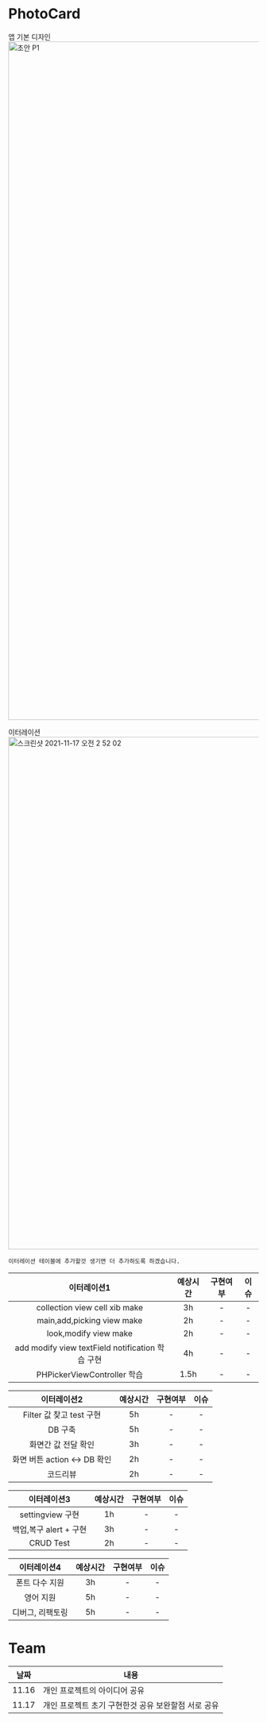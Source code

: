 # PhotoCard
앱 기본 디자인
<img width="1366" alt="초안 P1" src="https://user-images.githubusercontent.com/89408824/142038063-48b63f62-9809-4ace-aab0-4718cc46085d.png">

이터레이션
<img width="1032" alt="스크린샷 2021-11-17 오전 2 52 02" src="https://user-images.githubusercontent.com/89408824/142039033-ed348545-56cb-4c60-85df-7cdbc9f6c741.png">

`이터레이션 테이블에 추가할것 생기면 더 추가하도록 하겠습니다.`

|이터레이션1|예상시간|구현여부|이슈|
|:---:|:---:|:---:|:---:|
|collection view cell xib make|3h|-|-|
|main,add,picking view make|2h|-|-|
|look,modify view make|2h|-|-|
|add modify view textField notification 학습 구현|4h|-|-|
|PHPickerViewController 학습|1.5h|-|-|

|이터레이션2|예상시간|구현여부|이슈|
|:---:|:---:|:---:|:---:|
|Filter 값 찾고 test 구현|5h|-|-|
|DB 구축|5h|-|-|
|화면간 값 전달 확인|3h|-|-|
|화면 버튼 action <-> DB 확인|2h|-|-|
|코드리뷰|2h|-|-|

|이터레이션3|예상시간|구현여부|이슈|
|:---:|:---:|:---:|:---:|
|settingview 구현|1h|-|-|
|백업,복구 alert + 구현|3h|-|-|
|CRUD Test|2h|-|-|

|이터레이션4|예상시간|구현여부|이슈|
|:---:|:---:|:---:|:---:|
|폰트 다수 지원|3h|-|-|
|영어 지원|5h|-|-|
|디버그, 리팩토링|5h|-|-|

# Team
|날짜|내용|
|---|---|
|11.16| 개인 프로젝트의 아이디어 공유|
|11.17| 개인 프로젝트 초기 구현한것 공유 보완할점 서로 공유 |
